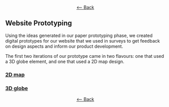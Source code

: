 <div align = center>
  
  [<-- Back](https://github.com/jess-mw/desk23/tree/main/Documentation/3.%20UX%20Design#d-the-design-methodology)
  </div>


## Website Prototyping

Using the ideas generated in our paper prototyping phase, we created digital prototypes for our website that we used in surveys to get feedback on
design aspects and inform our product development.

The first two iterations of our prototype came in two flavours: one that used a 3D globe element, and one that used a 2D map design.

### [2D map](https://github.com/jess-mw/desk23/blob/main/Documentation/3.%20UX%20Design/Prototyping/Website%20Prototype%204.pdf)

### [3D globe](https://github.com/jess-mw/desk23/blob/main/Documentation/3.%20UX%20Design/Prototyping/Website%20Prototype%203.pdf)

<div align = center>
  
  [<-- Back](https://github.com/jess-mw/desk23/tree/main/Documentation/3.%20UX%20Design#d-the-design-methodology)
  </div>

